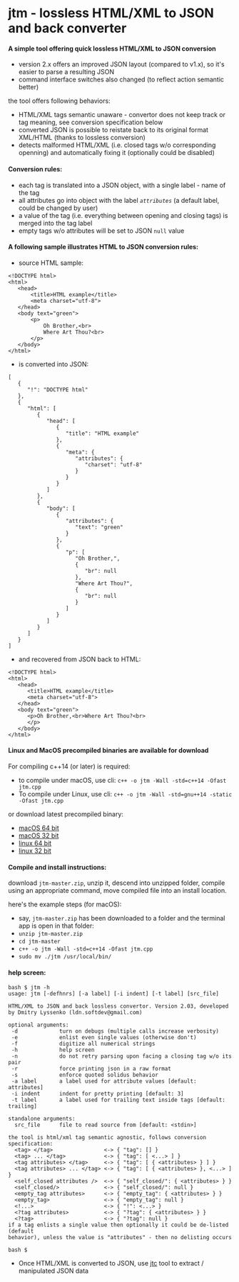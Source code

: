 # jtm - lossless HTML/XML to JSON and back converter

#### A simple tool offering quick lossless HTML/XML to JSON conversion

- version 2.x offers an improved JSON layout (compared to v1.x), so it's easier to parse 
a resulting JSON
- command interface switches also changed (to reflect action semantic better)

the tool offers following behaviors:
- HTML/XML tags semantic unaware - convertor does not keep track or tag meaning, see conversion specification below
- converted JSON is possible to reistate back to its original format XML/HTML (thanks to lossless conversion)
- detects malformed HTML/XML (i.e. closed tags w/o corresponding openning) and automatically fixing it (optionally could be disabled)


#### Conversion rules:

 - each tag is translated into a JSON object, with a single label - name of the tag
 - all attributes go into object with the label  *`attributes`* (a default label, could
 be changed by user)
 - a value of the tag (i.e. everything between opening and closing tags) is merged into the
 tag label
 - empty tags w/o attributes will be set to JSON `null` value


#### A following sample illustrates HTML to JSON conversion rules:

- source HTML sample:
```
<!DOCTYPE html>
<html>
   <head>
       <title>HTML example</title>
       <meta charset="utf-8">
   </head>
   <body text="green">
       <p>
           Oh Brother,<br>
           Where Art Thou?<br>
       </p>
   </body>
</html>
```
- is converted into JSON:
```
[
   {
      "!": "DOCTYPE html"
   },
   {
      "html": [
         {
            "head": [
               {
                  "title": "HTML example"
               },
               {
                  "meta": {
                     "attributes": {
                        "charset": "utf-8"
                     }
                  }
               }
            ]
         },
         {
            "body": [
               {
                  "attributes": {
                     "text": "green"
                  }
               },
               {
                  "p": [
                     "Oh Brother,",
                     {
                        "br": null
                     },
                     "Where Art Thou?",
                     {
                        "br": null
                     }
                  ]
               }
            ]
         }
      ]
   }
]
```
- and recovered from JSON back to HTML:
```
<!DOCTYPE html>
<html>
   <head>
      <title>HTML example</title>
      <meta charset="utf-8">
   </head>
   <body text="green">
      <p>Oh Brother,<br>Where Art Thou?<br>
      </p>
   </body>
</html>

```

#### Linux and MacOS precompiled binaries are available for download

For compiling c++14 (or later) is required:
  - to compile under macOS, use cli: `c++ -o jtm -Wall -std=c++14 -Ofast jtm.cpp`
  - To compile under Linux, use cli: `c++ -o jtm -Wall -std=gnu++14 -static -Ofast jtm.cpp`

or download latest precompiled binary:
- [macOS 64 bit](https://github.com/ldn-softdev/jtm/raw/master/jtm-macos-64.v2.05)
- [macOS 32 bit](https://github.com/ldn-softdev/jtm/raw/master/jtm-macos-32.v2.05)
- [linux 64 bit](https://github.com/ldn-softdev/jtm/raw/master/jtm-linux-64.v2.05)
- [linux 32 bit](https://github.com/ldn-softdev/jtm/raw/master/jtm-linux-32.v2.05)


#### Compile and install instructions:

download `jtm-master.zip`, unzip it, descend into unzipped folder, compile using
an appropriate command, move compiled file into an install location.

here's the example steps (for macOS):
  - say, `jtm-master.zip` has been downloaded to a folder and the terminal app is open in that
folder:
  - `unzip jtm-master.zip`
  - `cd jtm-master`
  - `c++ -o jtm -Wall -std=c++14 -Ofast jtm.cpp`
  - `sudo mv ./jtm /usr/local/bin/`

#### help screen:
```
bash $ jtm -h
usage: jtm [-defhnrs] [-a label] [-i indent] [-t label] [src_file]

HTML/XML to JSON and back lossless convertor. Version 2.03, developed by Dmitry Lyssenko (ldn.softdev@gmail.com)

optional arguments:
 -d             turn on debugs (multiple calls increase verbosity)
 -e             enlist even single values (otherwise don't)
 -f             digitize all numerical strings
 -h             help screen
 -n             do not retry parsing upon facing a closing tag w/o its pair
 -r             force printing json in a raw format
 -s             enforce quoted solidus behavior
 -a label       a label used for attribute values [default: attributes]
 -i indent      indent for pretty printing [default: 3]
 -t label       a label used for trailing text inside tags [default: trailing]

standalone arguments:
  src_file      file to read source from [default: <stdin>]

the tool is html/xml tag semantic agnostic, follows conversion specification:
  <tag> </tag>                <-> { "tag": [] }
  <tag> ... </tag>            <-> { "tag": [ <...> ] }
  <tag attributes> </tag>     <-> { "tag": [ { <attributes> } ] }
  <tag attributes> ... </tag> <-> { "tag": [ { <attributes> }, <...> ] }
  <self_closed attributes />  <-> { "self_closed/": { <attributes> } }
  <self_closed/>              <-> { "self_closed/": null }
  <empty_tag attributes>      <-> { "empty_tag": { <attributes> } }
  <empty_tag>                 <-> { "empty_tag": null }
  <!...>                      <-> { "!": <...> }
  <?tag attributes>           <-> { "?tag": { <attributes> } }
  <?tag>                      <-> { "?tag": null }
if a tag enlists a single value then optionally it could be de-listed (default
behavior), unless the value is "attributes" - then no delisting occurs

bash $ 
```

-  Once HTML/XML is converted to JSON, use [jtc](https://github.com/ldn-softdev/jtc) 
tool to extract / manipulated JSON data


